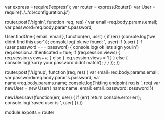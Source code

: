 var express = require('express');
var router = express.Router();
var User = require('./../db/configuration.js')


router.post('/signin', function (req, res) {
  var email=req.body.params.email;
  var password=req.body.params.password;

  User.findOne({ email: email }, function(err, user) {
    if (err) {console.log('we didnt find this user')};
    console.log('ok we found: ', user)
    if (user) {
      if (user.password === password) {
        console.log('ok lets sign you in')
        req.session.authenticated = true;
        if (req.session.views) {
          req.session.views++;
        } else {
          req.session.views = 1
        }
      } else {
        console.log('sorry your password didnt match');
      }
    }
  });
})



router.post('/signup', function (req, res) {
  var email=req.body.params.email;
  var password=req.body.params.password;
  var name=req.body.params.name;
  console.log('hitting endpoint req is ', req)
  var newUser = new User({
  	name: name,
  	email: email,
  	password: password
  })

  newUser.save(function(err, user) {
  	if (err) return console.error(err);
  	console.log('saved user is ', user)
  })
})

module.exports = router
